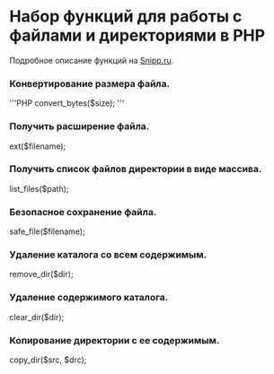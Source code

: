 # Набор функций для работы с файлами и директориями в PHP
Подробное описание функций на [Snipp.ru](http://snipp.ru/view/1).

### Конвертирование размера файла.
'''PHP
convert_bytes($size);
'''

### Получить расширение файла.
ext($filename);

### Получить список файлов директории в виде массива.
list_files($path);

### Безопасное сохранение файла.
safe_file($filename);

### Удаление каталога со всем содержимым.
remove_dir($dir);

### Удаление содержимого каталога.
clear_dir($dir);

### Копирование директории с ее содержимым.
copy_dir($src, $drc);